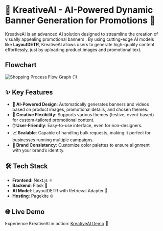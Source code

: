 
# 🎨 KreativeAI - AI-Powered Dynamic Banner Generation for Promotions 🎥

KreativeAI is an advanced AI solution designed to streamline the creation of visually appealing promotional banners . By using cutting-edge AI models like **LayoutDETR**, KreativeAI allows users to generate high-quality content effortlessly, just by uploading product images and promotional text.

## Flowchart 
![Shopping Process Flow Graph (1)](https://github.com/Manas-kumar-singh/KreativeAI/raw/main/static/Shopping%20Process%20Flow%20Graph.png)


## ✨ Key Features

- **🤖 AI-Powered Design**: Automatically generates banners and videos based on product images, promotional details, and chosen themes.
- **🎉 Creative Flexibility**: Supports various themes (festive, event-based) for custom-tailored promotional content.
- **🖱️ User-Friendly**: Easy-to-use interface, even for non-designers.
- **📈 Scalable**: Capable of handling bulk requests, making it perfect for businesses running multiple campaigns.
- **🎨 Brand Consistency**: Customize color palettes to ensure alignment with your brand’s identity.

## 🛠️ Tech Stack

- **Frontend**: Next.js ⚛️
- **Backend**: Flask 🐍
- **AI Model**: LayoutDETR with Retrieval Adapter 🤖
- **Hosting**: Pagekite 🌐

## 🌐 Live Demo

Experience KreativeAI in action: [KreativeAI Demo](https://kreativeai.pagekite.me/) 🚀

